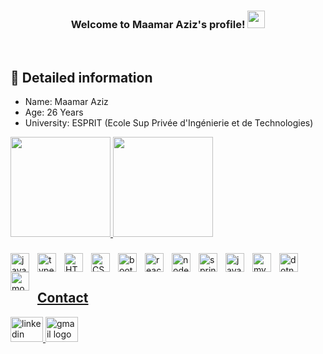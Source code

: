 <h3 align="center">
  Welcome to Maamar Aziz's profile!
    <img src="https://media.giphy.com/media/hvRJCLFzcasrR4ia7z/giphy.gif" width="28">
</h3>

<br/>
<!-- Some badges are from https://github.com/Ileriayo/markdown-badges -->


## :notebook_with_decorative_cover: Detailed information

- Name: Maamar Aziz
- Age: 26 Years
- University: ESPRIT (Ecole Sup Privée d'Ingénierie et de Technologies)
<div>
  <a href="https://github.com/AzizMaamar">
  <img height="160em" src="https://github-readme-stats.vercel.app/api?username=AzizMaamar&show_icons=true&theme=vue-dark&include_all_commits=true&count_private=true"/>
    
   
  <img height="160em" src="https://github-readme-stats.vercel.app/api/top-langs/?username=AzizMaamar&layout=compact&langs_count=16&theme=vue-dark"/>
</div>

###
  
<div align="left">
    <img  alt="dotnetcore" width="30px" src="https://cdn.jsdelivr.net/gh/devicons/devicon/icons/dotnetcore/dotnetcore-original.svg" style="padding-right:10px;"/>
  <img align="left" alt="javascript" width="30px" src="https://cdn.jsdelivr.net/gh/devicons/devicon/icons/javascript/javascript-original.svg" style="padding-right:10px;"/>
  <img align="left" alt="typescript" width="30px" src="https://cdn.jsdelivr.net/gh/devicons/devicon/icons/typescript/typescript-original.svg" style="padding-right:10px;"/>
  <img align="left" alt="HTML5" width="30px" src="https://cdn.jsdelivr.net/gh/devicons/devicon/icons/html5/html5-original.svg" style="padding-right:10px;"/>
  <img align="left" alt="CSS3" width="30px" src="https://cdn.jsdelivr.net/gh/devicons/devicon/icons/css3/css3-original.svg" style="padding-right:10px;"/>
  <img align="left" alt="bootstrap" width="30px" src="https://cdn.jsdelivr.net/gh/devicons/devicon/icons/bootstrap/bootstrap-original.svg" style="padding-right:10px;"/>
  <img align="left" alt="react" width="30px" src="https://cdn.jsdelivr.net/gh/devicons/devicon/icons/react/react-original.svg"style="padding-right:10px;"/>
  <img align="left" alt="nodejs" width="30px" src="https://cdn.jsdelivr.net/gh/devicons/devicon/icons/nodejs/nodejs-original.svg" style="padding-right:10px;"/>
  <img align="left" alt="spring" width="30px" src="https://cdn.jsdelivr.net/gh/devicons/devicon/icons/spring/spring-original.svg" style="padding-right:10px;"/>
  <img align="left" alt="java" width="30px" src="https://cdn.jsdelivr.net/gh/devicons/devicon/icons/java/java-original.svg" style="padding-right:10px;"/>
  <img align="left" alt="mysql" width="30px" src="https://cdn.jsdelivr.net/gh/devicons/devicon/icons/mysql/mysql-original.svg" style="padding-right:10px;"/>
  <img align="left" alt="mongodb" width="30px" src="https://cdn.jsdelivr.net/gh/devicons/devicon/icons/mongodb/mongodb-original.svg" style="padding-right:10px;"/>
</div>


## Contact

<div align="left">
  <a href="https://www.linkedin.com/in/aziz-maamar/" target="_blank">
    <img src="https://raw.githubusercontent.com/maurodesouza/profile-readme-generator/master/src/assets/icons/social/linkedin/default.svg" width="52" height="40" alt="linkedin logo"  />
  </a>
  
  <a href="mailto:Aziz.maamar@outlook.com" target="_blank">
    <img src="https://raw.githubusercontent.com/maurodesouza/profile-readme-generator/master/src/assets/icons/social/gmail/default.svg" width="52" height="40" alt="gmail logo"/>
  </a>
</div>
